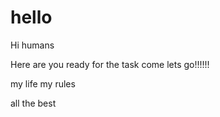 # hello

Hi humans

Here are you ready for the task
come lets go!!!!!!

my life my rules

all the best
